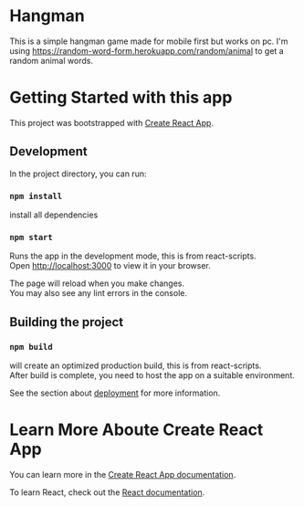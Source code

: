 # Hangman
This is a simple hangman game made for mobile first but works on pc.
I'm using https://random-word-form.herokuapp.com/random/animal to get a random animal words.

# Getting Started with this app
  This project was bootstrapped with [Create React App](https://github.com/facebook/create-react-app).
## Development
  In the project directory, you can run:
  ### `npm install` 
  install all dependencies
  ### `npm start` 
  Runs the app in the development mode, this is from react-scripts.\
  Open [http://localhost:3000](http://localhost:3000) to view it in your browser.

  The page will reload when you make changes.\
  You may also see any lint errors in the console.

## Building the project

  ### `npm build` 
  will create an optimized production build, this is from react-scripts.\
  After build is complete, you need to host the app on a suitable environment.

  See the section about [deployment](https://facebook.github.io/create-react-app/docs/deployment) for more information.


# Learn More Aboute Create React App

You can learn more in the [Create React App documentation](https://facebook.github.io/create-react-app/docs/getting-started).

To learn React, check out the [React documentation](https://reactjs.org/).

